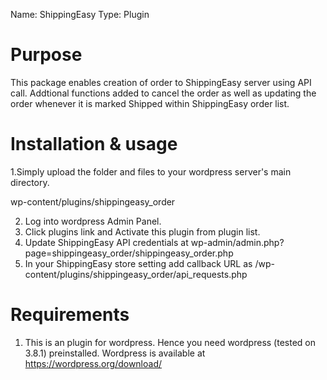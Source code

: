 Name: ShippingEasy
Type: Plugin

Purpose
=======
This package enables creation of order to ShippingEasy server using API call. Addtional functions added to cancel the order as well as updating the order whenever it is marked Shipped within ShippingEasy order list.

Installation & usage
====================
1.Simply upload the folder and files to your 
  wordpress server's main directory.

  wp-content/plugins/shippingeasy_order

2. Log into wordpress Admin Panel.
3. Click plugins link and Activate this plugin from plugin list.
4. Update ShippingEasy API credentials at wp-admin/admin.php?page=shippingeasy_order/shippingeasy_order.php
5. In your ShippingEasy store setting add callback URL as /wp-content/plugins/shippingeasy_order/api_requests.php

Requirements
============
1. This is an plugin for wordpress. Hence you need wordpress (tested on 3.8.1) preinstalled. Wordpress is available at https://wordpress.org/download/
